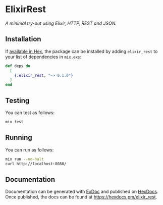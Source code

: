 # ElixirRest

*A minimal try-out using Elixir, HTTP, REST and JSON.*

## Installation

If [available in Hex](https://hex.pm/docs/publish), the package can be installed
by adding `elixir_rest` to your list of dependencies in `mix.exs`:

```elixir
def deps do
  [
    {:elixir_rest, "~> 0.1.0"}
  ]
end
```

## Testing

You can test as follows:

```bash
mix test
```

## Running

You can run as follows:

```bash
mix run --no-halt
curl http://localhost:8080/
```

## Documentation
Documentation can be generated with [ExDoc](https://github.com/elixir-lang/ex_doc)
and published on [HexDocs](https://hexdocs.pm). Once published, the docs can
be found at <https://hexdocs.pm/elixir_rest>.

